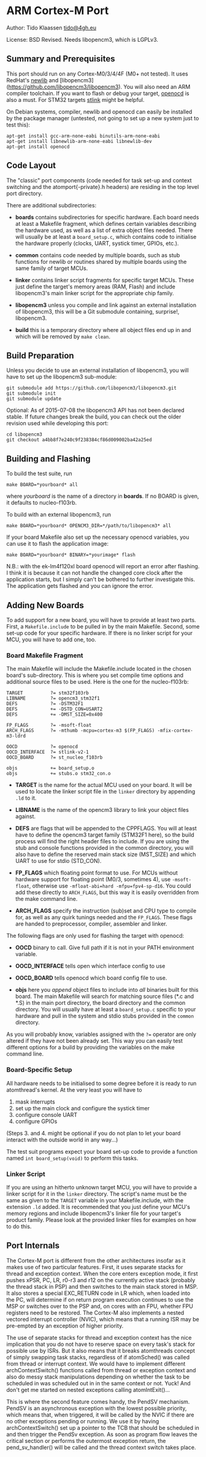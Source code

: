 # ARM Cortex-M Port

Author: Tido Klaassen <tido@4gh.eu>

License: BSD Revised. Needs libopencm3, which is LGPLv3.

## Summary and Prerequisites
This port should run on any Cortex-M0/3/4/4F (M0+ not tested). 
It uses RedHat's [newlib](https://sourceware.org/newlib/) and [libopencm3]
(https://github.com/libopencm3/libopencm3). You will also need an ARM compiler
toolchain. If you want to flash or debug your target, [openocd](http://openocd.org)
is also a must. For STM32 targets [stlink](https://github.com/texane/stlink)
might be helpful.

On Debian systems, compiler, newlib and openocd can easily be installed by the
package manager (untested, not going to set up a new system just to test this):

``` 
apt-get install gcc-arm-none-eabi binutils-arm-none-eabi
apt-get install libnewlib-arm-none-eabi libnewlib-dev
apt-get install openocd
```

## Code Layout
The "classic" port components (code needed for task set-up and context
switching and the atomport{-private}.h headers) are residing in the
top level port directory.

There are additional subdirectories:

* **boards** contains subdirectories for specific hardware. Each
board needs at least a Makefile fragment, which defines certain variables 
describing the hardware used, as well as a list of extra object files needed.
There will usually be at least a `board_setup.c`, which contains code to 
initialise the hardware properly (clocks, UART, systick timer, GPIOs, etc.).

* **common** contains code needed by multiple boards, such as
stub functions for newlib or routines shared by multiple boards using the
same family of target MCUs.

* **linker** contains linker script fragments for specific target MCUs. These
just define the target's memory areas (RAM, Flash) and include libopencm3's
main linker script for the appropriate chip family.

* **libopencm3** unless you compile and link against an external installation
of libopencm3, this will be a Git submodule containing, surprise!, libopencm3.

* **build** this is a temporary directory where all object files end up in and
which will be removed by `make clean`.

## Build Preparation
Unless you decide to use an external installation of libopencm3, you will have
to set up the libopencm3 sub-module:
```
git submodule add https://github.com/libopencm3/libopencm3.git
git submodule init
git submodule update
```
Optional: As of 2015-07-08 the libopencm3 API has not been declared stable. If
future changes break the build, you can check out the older revision used while
developing this port:
```
cd libopencm3
git checkout a4bb8f7e240c9f238384cf86d009002ba42a25ed
```

## Building and Flashing
To build the test suite, run
```
make BOARD=*yourboard* all
```
where *yourboard* is the name of a directory in **boards**. If no BOARD is
given, it defaults to nucleo-f103rb.

To build with an external libopencm3, run
```
make BOARD=*yourboard* OPENCM3_DIR=*/path/to/libopencm3* all
```
If your board Makefile also set up the necessary openocd variables, you can
use it to flash the application image:
```
make BOARD=*yourboard* BINARY=*yourimage* flash
```
N.B.: with the ek-lm4f120xl board openocd will report an error after flashing.
I think it is because it can not handle the changed core clock after the 
application starts, but I simply can't be bothered to further investigate this.
The application gets flashed and you can ignore the error.

## Adding New Boards
To add support for a new board, you will have to provide at least two parts. 
First, a `Makefile.include` to be pulled in by the main Makefile. Second,
some set-up code for your specific hardware. If there is no linker script for
your MCU, you will have to add one, too.

### Board Makefile Fragment
The main Makefile will include the Makefile.include located in the chosen
board's sub-directory. This is where you set compile time options and additional
source files to be used. Here is the one for the nucleo-f103rb:

```
TARGET          ?= stm32f103rb
LIBNAME         ?= opencm3_stm32f1
DEFS            ?= -DSTM32F1
DEFS            += -DSTD_CON=USART2
DEFS            += -DMST_SIZE=0x400

FP_FLAGS        ?= -msoft-float
ARCH_FLAGS      ?= -mthumb -mcpu=cortex-m3 $(FP_FLAGS) -mfix-cortex-m3-ldrd

OOCD            ?= openocd
OOCD_INTERFACE  ?= stlink-v2-1
OOCD_BOARD      ?= st_nucleo_f103rb

objs            += board_setup.o
objs            += stubs.o stm32_con.o
```

* **TARGET** is the name for the actual MCU used on your board. It will be used
to locate the linker script file in the `linker` directory by appending
`.ld` to it.

* **LIBNAME** is the name of the opencm3 library to link your object files
against.

* **DEFS** are flags that will be appended to the CPPFLAGS. You will at least
have to define the opencm3 target family (STM32F1 here), so the build process
will find the right header files to include. If you are using the stub and
console functions provided in the common directory, you will also have to
define the reserved main stack size (MST_SIZE) and which UART to use for stdio
(STD_CON).

* **FP_FLAGS** which floating point format to use. For MCUs without hardware
support for floating point (M0/3, sometimes 4), use `-msoft-float`,
otherwise use `-mfloat-abi=hard -mfpu=fpv4-sp-d16`. You could add these 
directly to `ARCH_FLAGS`, but this way it is easily overridden from the
make command line.

* **ARCH_FLAGS** specify the instruction (sub)set and CPU type to compile for,
as well as any quirk tunings needed and the `FP_FLAGS`. These flags are
handed to preprocessor, compiler, assembler and linker.

The following flags are only used for flashing the target with openocd:

* **OOCD** binary to call. Give full path if it is not in your PATH environment
variable. 

* **OOCD_INTERFACE** tells open which interface config to use

* **OOCD_BOARD** tells openocd which board config file to use.

* **objs** here you _append_ object files to include into _all_ binaries
built for this board. The main Makefile will search for matching source files
(*.c and *.S) in the main port directory, the board directory and the common
directory. You will usually have at least a `board_setup.c` specific to
your hardware and pull in the system and stdio stubs provided in the 
`common` directory.

As you will probably know, variables assigned with the `?=` operator are
only altered if they have not been already set. This way you can easily test
different options for a build by providing the variables on the make command
line.

### Board-Specific Setup
All hardware needs to be initialised to some degree before it is ready to run
atomthread's kernel. At the very least you will have to

1. mask interrupts
2. set up the main clock and configure the systick timer
3. configure console UART  
4. configure GPIOs

(Steps 3. and 4. might be optional if you do not plan to let your board
interact with the outside world in any way...)

The test suit programs expect your board set-up code to provide a function
named `int board_setup(void)` to perform this tasks.

### Linker Script
If you are using an hitherto unknown target MCU, you will have to provide a
linker script for it in the `linker` directory. The script's name must
be the same as given to the `TARGET` variable in your Makefile.include,
with the extension `.ld` added. It is recommended that you just define
your MCU's memory regions and include libopencm3's linker file for your
target's product family. Please look at the provided linker files for examples
on how to do this.

## Port Internals
The Cortex-M port is different from the other architectures insofar as it makes
use of two particular features. First, it uses separate stacks for thread and
exception context. When the core enters exception mode, it first pushes xPSR,
PC, LR, r0-r3 and r12 on the currently active stack (probably the thread stack
in PSP) and then switches to the main stack stored in MSP. It also stores a
special EXC_RETURN code in LR which, when loaded into the PC, will determine
if on return program execution continues to use the MSP or switches over to 
the PSP and, on cores with an FPU, whether FPU registers need to be restored.
The Cortex-M also implements a nested vectored interrupt controller (NVIC),
which means that a running ISR may be pre-empted by an exception of higher
priority.

The use of separate stacks for thread and exception context has the nice
implication that you do not have to reserve space on every task's stack for 
possible use by ISRs. But it also means that it breaks atomthreads concept 
of simply swapping task stacks, regardless of if atomSched() was called from
thread or interrupt context. We would have to implement different 
archContextSwitch() functions called from thread or exception context and
also do messy stack manipulations depending on whether the task to be
scheduled in was scheduled out in in the same context or not. Yuck!
And don't get me started on nested exceptions calling atomIntExit()...   

This is where the second feature comes handy, the PendSV mechanism.
PendSV is an asynchronous exception with the lowest possible priority, which
means that, when triggered, it will be called by the NVIC if there are no
other exceptions pending or running. We use it by having archContextSwitch()
set up a pointer to the TCB that should be scheduled in and then trigger the
PendSv exception. As soon as program flow leaves the critical section or 
performs the outermost exception return, the pend_sv_handler() will be called
and the thread context switch takes place.
